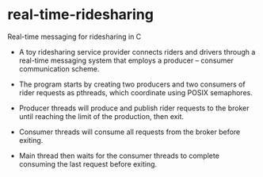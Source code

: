 # real-time-ridesharing
Real-time messaging for ridesharing in C

-	A toy ridesharing service provider connects riders and drivers through a real-time messaging system that employs a producer – consumer communication scheme.

-	The program starts by creating two producers and two consumers of rider requests as pthreads, which coordinate using POSIX semaphores.

-	Producer threads will produce and publish rider requests to the broker until reaching the limit of the production, then exit.

-	Consumer threads will consume all requests from the broker before exiting.

-	Main thread then waits for the consumer threads to complete consuming the last request before exiting.
